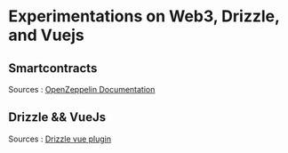 # Experimentations on Web3, Drizzle, and Vuejs

## Smartcontracts

Sources : [OpenZeppelin Documentation](https://docs.openzeppelin.com/contracts/2.x/)

## Drizzle && VueJs

Sources : [Drizzle vue plugin](https://github.com/trufflesuite/drizzle/tree/develop/packages/vue-plugin)
